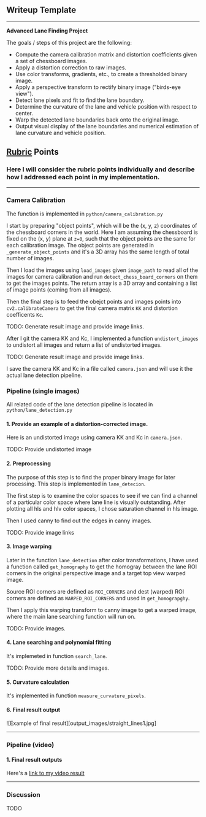 ## Writeup Template

---

**Advanced Lane Finding Project**

The goals / steps of this project are the following:

* Compute the camera calibration matrix and distortion coefficients given a set of chessboard images.
* Apply a distortion correction to raw images.
* Use color transforms, gradients, etc., to create a thresholded binary image.
* Apply a perspective transform to rectify binary image ("birds-eye view").
* Detect lane pixels and fit to find the lane boundary.
* Determine the curvature of the lane and vehicle position with respect to center.
* Warp the detected lane boundaries back onto the original image.
* Output visual display of the lane boundaries and numerical estimation of lane curvature and vehicle position.
## [Rubric](https://review.udacity.com/#!/rubrics/571/view) Points

### Here I will consider the rubric points individually and describe how I addressed each point in my implementation.

---

### Camera Calibration

The function is implemented in `python/camera_calibration.py`

I start by preparing "object points", which will be the (x, y, z) coordinates of the chessboard corners in the world. Here I am assuming the chessboard is fixed on the (x, y) plane at `z=0`, such that the object points are the same for each calibration image. The object points are generated in `_generate_object_points` and it's a 3D array has the same length of total number of images.

Then I load the images using `load_images` given `image_path` to read all of the images for camera calibration and run `detect_chess_board_corners` on them to get the images points. The return array is a 3D array and containing a list of image points (coming from all images).

Then the final step is to feed the obejct points and images points into `cv2.calibrateCamera` to get the final camera matrix `KK` and distortion coefficents `Kc`.

TODO: Generate result image and provide image links.

After I git the camera KK and Kc, I implemented a function `undistort_images` to undistort all images and return a list of undistorted images.

TODO: Generate result image and provide image links.

I save the camera KK and Kc in a file called `camera.json` and will use it the actual lane detection pipeline.

### Pipeline (single images)

All related code of the lane detection pipeline is located in `python/lane_detection.py`

#### 1. Provide an example of a distortion-corrected image.

Here is an undistorted image using camera KK and Kc in `camera.json`.

TODO: Provide undistorted image

#### 2. Preprocessing
The purpose of this step is to find the proper binary image for later processing.
This step is implemented in `lane_detecion`.

The first step is to examine the color spaces to see if we can find a channel of a particular color space where lane line is visually outstanding. After plotting all hls and hlv color spaces, I chose saturation channel in hls image.

Then I used canny to find out the edges in canny images.

TODO: Provide image links

#### 3. Image warping

Later in the function `lane_detection` after color transformations, I have used a function called `get_homography` to get the homogray between the lane ROI corners in the original perspective image and a target top view warped image.

Source ROI corners are defined as `ROI_CORNERS` and dest (warped) ROI corners are defined as `WARPED_ROI_CORNERS` and used in `get_homograpghy`.

Then I apply this warping transform to canny image to get a warped image, where the main lane searching function will run on.

TODO: Provide images.

#### 4. Lane searching and polynomial fitting

It's implemeted in function `search_lane`.

TODO: Provide more details and images.

#### 5. Curvature calculation

It's implemented in function `measure_curvature_pixels`.

#### 6. Final result output

![Example of final result][output_images/straight_lines1.jpg]

---

### Pipeline (video)

#### 1. Final result outputs

Here's a [link to my video result](./output_images/project_video.mp4)

---

### Discussion

TODO